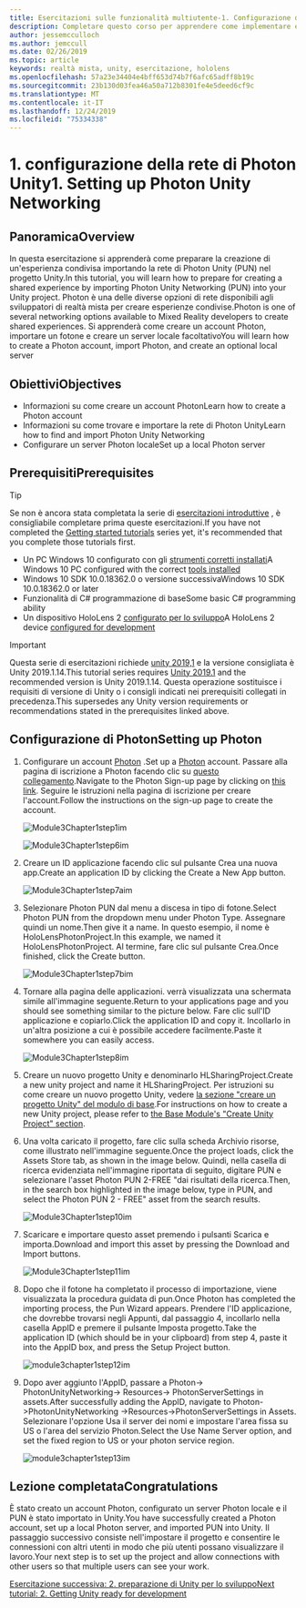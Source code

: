 ```yaml
---
title: Esercitazioni sulle funzionalità multiutente-1. Configurazione della rete di Photon Unity
description: Completare questo corso per apprendere come implementare esperienze condivise multiutente all'interno di un'applicazione HoloLens 2.
author: jessemcculloch
ms.author: jemccull
ms.date: 02/26/2019
ms.topic: article
keywords: realtà mista, unity, esercitazione, hololens
ms.openlocfilehash: 57a23e34404e4bff653d74b7f6afc65adff8b19c
ms.sourcegitcommit: 23b130d03fea46a50a712b8301fe4e5deed6cf9c
ms.translationtype: MT
ms.contentlocale: it-IT
ms.lasthandoff: 12/24/2019
ms.locfileid: "75334338"
---
```

# <a name="1-setting-up-photon-unity-networking"></a><span data-ttu-id="56e22-105">1. configurazione della rete di Photon Unity</span><span class="sxs-lookup"><span data-stu-id="56e22-105">1. Setting up Photon Unity Networking</span></span>

## <a name="overview"></a><span data-ttu-id="56e22-106">Panoramica</span><span class="sxs-lookup"><span data-stu-id="56e22-106">Overview</span></span>

<span data-ttu-id="56e22-107">In questa esercitazione si apprenderà come preparare la creazione di un'esperienza condivisa importando la rete di Photon Unity (PUN) nel progetto Unity.</span><span class="sxs-lookup"><span data-stu-id="56e22-107">In this tutorial, you will learn how to prepare for creating a shared experience by importing Photon Unity Networking (PUN) into your Unity project.</span></span> <span data-ttu-id="56e22-108">Photon è una delle diverse opzioni di rete disponibili agli sviluppatori di realtà mista per creare esperienze condivise.</span><span class="sxs-lookup"><span data-stu-id="56e22-108">Photon is one of several networking options available to Mixed Reality developers to create shared experiences.</span></span> <span data-ttu-id="56e22-109">Si apprenderà come creare un account Photon, importare un fotone e creare un server locale facoltativo</span><span class="sxs-lookup"><span data-stu-id="56e22-109">You will learn how to create a Photon account, import Photon, and create an optional local server</span></span>

## <a name="objectives"></a><span data-ttu-id="56e22-110">Obiettivi</span><span class="sxs-lookup"><span data-stu-id="56e22-110">Objectives</span></span>

* <span data-ttu-id="56e22-111">Informazioni su come creare un account Photon</span><span class="sxs-lookup"><span data-stu-id="56e22-111">Learn how to create a Photon account</span></span>
* <span data-ttu-id="56e22-112">Informazioni su come trovare e importare la rete di Photon Unity</span><span class="sxs-lookup"><span data-stu-id="56e22-112">Learn how to find and import Photon Unity Networking</span></span>
* <span data-ttu-id="56e22-113">Configurare un server Photon locale</span><span class="sxs-lookup"><span data-stu-id="56e22-113">Set up a local Photon server</span></span>

## <a name="prerequisites"></a><span data-ttu-id="56e22-114">Prerequisiti</span><span class="sxs-lookup"><span data-stu-id="56e22-114">Prerequisites</span></span>

>[!TIP]
><span data-ttu-id="56e22-115">Se non è ancora stata completata la serie di [esercitazioni introduttive](mrlearning-base.md) , è consigliabile completare prima queste esercitazioni.</span><span class="sxs-lookup"><span data-stu-id="56e22-115">If you have not completed the [Getting started tutorials](mrlearning-base.md) series yet, it's recommended that you complete those tutorials first.</span></span>

* <span data-ttu-id="56e22-116">Un PC Windows 10 configurato con gli [strumenti corretti installati](install-the-tools.md)</span><span class="sxs-lookup"><span data-stu-id="56e22-116">A Windows 10 PC configured with the correct [tools installed](install-the-tools.md)</span></span>
* <span data-ttu-id="56e22-117">Windows 10 SDK 10.0.18362.0 o versione successiva</span><span class="sxs-lookup"><span data-stu-id="56e22-117">Windows 10 SDK 10.0.18362.0 or later</span></span>
* <span data-ttu-id="56e22-118">Funzionalità di C# programmazione di base</span><span class="sxs-lookup"><span data-stu-id="56e22-118">Some basic C# programming ability</span></span>
* <span data-ttu-id="56e22-119">Un dispositivo HoloLens 2 [configurato per lo sviluppo](using-visual-studio.md#enabling-developer-mode)</span><span class="sxs-lookup"><span data-stu-id="56e22-119">A HoloLens 2 device [configured for development](using-visual-studio.md#enabling-developer-mode)</span></span>

>[!IMPORTANT]
><span data-ttu-id="56e22-120">Questa serie di esercitazioni richiede <a href="https://unity3d.com/get-unity/download/archive" target="_blank">unity 2019,1</a> e la versione consigliata è Unity 2019.1.14.</span><span class="sxs-lookup"><span data-stu-id="56e22-120">This tutorial series requires <a href="https://unity3d.com/get-unity/download/archive" target="_blank">Unity 2019.1</a> and the recommended version is Unity 2019.1.14.</span></span> <span data-ttu-id="56e22-121">Questa operazione sostituisce i requisiti di versione di Unity o i consigli indicati nei prerequisiti collegati in precedenza.</span><span class="sxs-lookup"><span data-stu-id="56e22-121">This supersedes any Unity version requirements or recommendations stated in the prerequisites linked above.</span></span>

## <a name="setting-up-photon"></a><span data-ttu-id="56e22-122">Configurazione di Photon</span><span class="sxs-lookup"><span data-stu-id="56e22-122">Setting up Photon</span></span>

1. <span data-ttu-id="56e22-123">Configurare un account [Photon](https://dashboard.photonengine.com//Account/SignUp) .</span><span class="sxs-lookup"><span data-stu-id="56e22-123">Set up a [Photon](https://dashboard.photonengine.com//Account/SignUp) account.</span></span> <span data-ttu-id="56e22-124">Passare alla pagina di iscrizione a Photon facendo clic su [questo collegamento](https://dashboard.photonengine.com//Account/SignUp).</span><span class="sxs-lookup"><span data-stu-id="56e22-124">Navigate to the Photon Sign-up page by clicking on [this link](https://dashboard.photonengine.com//Account/SignUp).</span></span> <span data-ttu-id="56e22-125">Seguire le istruzioni nella pagina di iscrizione per creare l'account.</span><span class="sxs-lookup"><span data-stu-id="56e22-125">Follow the instructions on the sign-up page to create the account.</span></span>

    ![Module3Chapter1step1im](images/module3chapter1step1im.PNG)

    ![Module3Chapter1step6im](images/module3chapter1step6im.PNG)

2. <span data-ttu-id="56e22-128">Creare un ID applicazione facendo clic sul pulsante Crea una nuova app.</span><span class="sxs-lookup"><span data-stu-id="56e22-128">Create an application ID by clicking the Create a New App button.</span></span>

    ![Module3Chapter1step7aim](images/module3chapter1step7aim.PNG)

3. <span data-ttu-id="56e22-130">Selezionare Photon PUN dal menu a discesa in tipo di fotone.</span><span class="sxs-lookup"><span data-stu-id="56e22-130">Select Photon PUN from the dropdown menu under Photon Type.</span></span> <span data-ttu-id="56e22-131">Assegnare quindi un nome.</span><span class="sxs-lookup"><span data-stu-id="56e22-131">Then give it a name.</span></span> <span data-ttu-id="56e22-132">In questo esempio, il nome è HoloLensPhotonProject.</span><span class="sxs-lookup"><span data-stu-id="56e22-132">In this example, we named it HoloLensPhotonProject.</span></span> <span data-ttu-id="56e22-133">Al termine, fare clic sul pulsante Crea.</span><span class="sxs-lookup"><span data-stu-id="56e22-133">Once finished, click the Create button.</span></span>

    ![Module3Chapter1step7bim](images/module3chapter1step7bim.PNG)

4. <span data-ttu-id="56e22-135">Tornare alla pagina delle applicazioni. verrà visualizzata una schermata simile all'immagine seguente.</span><span class="sxs-lookup"><span data-stu-id="56e22-135">Return to your applications page and you should see something similar to the picture below.</span></span> <span data-ttu-id="56e22-136">Fare clic sull'ID applicazione e copiarlo.</span><span class="sxs-lookup"><span data-stu-id="56e22-136">Click the application ID and copy it.</span></span> <span data-ttu-id="56e22-137">Incollarlo in un'altra posizione a cui è possibile accedere facilmente.</span><span class="sxs-lookup"><span data-stu-id="56e22-137">Paste it somewhere you can easily access.</span></span>  

    ![Module3Chapter1step8im](images/module3chapter1step8im.PNG)

5. <span data-ttu-id="56e22-139">Creare un nuovo progetto Unity e denominarlo HLSharingProject.</span><span class="sxs-lookup"><span data-stu-id="56e22-139">Create a new unity project and name it HLSharingProject.</span></span> <span data-ttu-id="56e22-140">Per istruzioni su come creare un nuovo progetto Unity, vedere [la sezione "creare un progetto Unity" del modulo di base](https://docs.microsoft.com//windows/mixed-reality/mrlearning-base-ch1#create-new-unity-project).</span><span class="sxs-lookup"><span data-stu-id="56e22-140">For instructions on how to create a new Unity project, please refer to [the Base Module's "Create Unity Project" section](https://docs.microsoft.com//windows/mixed-reality/mrlearning-base-ch1#create-new-unity-project).</span></span> 

6. <span data-ttu-id="56e22-141">Una volta caricato il progetto, fare clic sulla scheda Archivio risorse, come illustrato nell'immagine seguente.</span><span class="sxs-lookup"><span data-stu-id="56e22-141">Once the project loads, click the Assets Store tab, as shown in the image below.</span></span> <span data-ttu-id="56e22-142">Quindi, nella casella di ricerca evidenziata nell'immagine riportata di seguito, digitare PUN e selezionare l'asset Photon PUN 2-FREE "dai risultati della ricerca.</span><span class="sxs-lookup"><span data-stu-id="56e22-142">Then, in the search box highlighted in the image below, type in PUN, and select the Photon PUN 2 - FREE" asset from the search results.</span></span>

    ![Module3Chapter1step10im](images/module3chapter1step10im.PNG)

7. <span data-ttu-id="56e22-144">Scaricare e importare questo asset premendo i pulsanti Scarica e importa.</span><span class="sxs-lookup"><span data-stu-id="56e22-144">Download and import this asset by pressing the Download and Import buttons.</span></span>

    ![Module3Chapter1step11im](images/module3chapter1step11im.PNG)

8. <span data-ttu-id="56e22-146">Dopo che il fotone ha completato il processo di importazione, viene visualizzata la procedura guidata di pun.</span><span class="sxs-lookup"><span data-stu-id="56e22-146">Once Photon has completed the importing process, the Pun Wizard appears.</span></span> <span data-ttu-id="56e22-147">Prendere l'ID applicazione, che dovrebbe trovarsi negli Appunti, dal passaggio 4, incollarlo nella casella AppID e premere il pulsante Imposta progetto.</span><span class="sxs-lookup"><span data-stu-id="56e22-147">Take the application ID (which should be in your clipboard) from step 4, paste it into the AppID box, and press the Setup Project button.</span></span>

    ![module3chapter1step12im](images/module3chapter1step12im.PNG)

9. <span data-ttu-id="56e22-149">Dopo aver aggiunto l'AppID, passare a Photon-> PhotonUnityNetworking-> Resources-> PhotonServerSettings in assets.</span><span class="sxs-lookup"><span data-stu-id="56e22-149">After successfully adding the AppID, navigate to Photon->PhotonUnityNetworking ->Resources->PhotonServerSettings in Assets.</span></span> <span data-ttu-id="56e22-150">Selezionare l'opzione Usa il server dei nomi e impostare l'area fissa su US o l'area del servizio Photon.</span><span class="sxs-lookup"><span data-stu-id="56e22-150">Select the Use Name Server option, and set the fixed region to US or your photon service region.</span></span>

    ![module3chapter1step13im](images/module3chapter1step13im.PNG)

## <a name="congratulations"></a><span data-ttu-id="56e22-152">Lezione completata</span><span class="sxs-lookup"><span data-stu-id="56e22-152">Congratulations</span></span>

<span data-ttu-id="56e22-153">È stato creato un account Photon, configurato un server Photon locale e il PUN è stato importato in Unity.</span><span class="sxs-lookup"><span data-stu-id="56e22-153">You have successfully created a Photon account, set up a local Photon server, and imported PUN into Unity.</span></span> <span data-ttu-id="56e22-154">Il passaggio successivo consiste nell'impostare il progetto e consentire le connessioni con altri utenti in modo che più utenti possano visualizzare il lavoro.</span><span class="sxs-lookup"><span data-stu-id="56e22-154">Your next step is to set up the project and allow connections with other users so that multiple users can see your work.</span></span>

<span data-ttu-id="56e22-155">[Esercitazione successiva: 2. preparazione di Unity per lo sviluppo](mrlearning-sharing(photon)-ch2.md)</span><span class="sxs-lookup"><span data-stu-id="56e22-155">[Next tutorial: 2. Getting Unity ready for development](mrlearning-sharing(photon)-ch2.md)</span></span>
